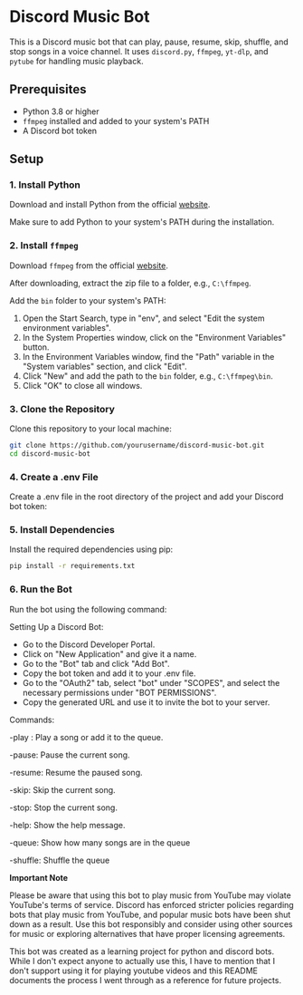 # Discord Music Bot

This is a Discord music bot that can play, pause, resume, skip, shuffle, and stop songs in a voice channel. It uses `discord.py`, `ffmpeg`, `yt-dlp`, and `pytube` for handling music playback.

## Prerequisites

- Python 3.8 or higher
- `ffmpeg` installed and added to your system's PATH
- A Discord bot token

## Setup

### 1. Install Python

Download and install Python from the official [website](https://www.python.org/downloads/).

Make sure to add Python to your system's PATH during the installation.

### 2. Install `ffmpeg`

Download `ffmpeg` from the official [website](https://ffmpeg.org/download.html).

After downloading, extract the zip file to a folder, e.g., `C:\ffmpeg`.

Add the `bin` folder to your system's PATH:
1. Open the Start Search, type in "env", and select "Edit the system environment variables".
2. In the System Properties window, click on the "Environment Variables" button.
3. In the Environment Variables window, find the "Path" variable in the "System variables" section, and click "Edit".
4. Click "New" and add the path to the `bin` folder, e.g., `C:\ffmpeg\bin`.
5. Click "OK" to close all windows.

### 3. Clone the Repository

Clone this repository to your local machine:

```sh
git clone https://github.com/yourusername/discord-music-bot.git
cd discord-music-bot
```
### 4. Create a .env File
Create a .env file in the root directory of the project and add your Discord bot token:

### 5. Install Dependencies

Install the required dependencies using pip:
```sh
pip install -r requirements.txt
```

### 6. Run the Bot
Run the bot using the following command:

Setting Up a Discord Bot:
- Go to the Discord Developer Portal.
- Click on "New Application" and give it a name.
- Go to the "Bot" tab and click "Add Bot".
- Copy the bot token and add it to your .env file.
- Go to the "OAuth2" tab, select "bot" under "SCOPES", and select the necessary permissions under "BOT PERMISSIONS".
- Copy the generated URL and use it to invite the bot to your server.

Commands:

-play <song>: Play a song or add it to the queue.

-pause: Pause the current song.

-resume: Resume the paused song.

-skip: Skip the current song.

-stop: Stop the current song.

-help: Show the help message.

-queue: Show how many songs are in the queue

-shuffle: Shuffle the queue

**Important Note**

Please be aware that using this bot to play music from YouTube may violate YouTube's terms of service. Discord has enforced stricter policies regarding bots that play music from YouTube, and popular music bots have been shut down as a result. Use this bot responsibly and consider using other sources for music or exploring alternatives that have proper licensing agreements.

This bot was created as a learning project for python and discord bots. While I don't expect anyone to actually use this, I have to mention that I don't support using it for playing youtube videos and this README documents the process I went through as a reference for future projects.
